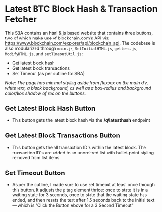 # Latest BTC Block Hash & Transaction Fetcher

This SBA contains an html & js based website that contains three buttons, two of which make use of blockchain.com's API via: https://www.blockchain.com/explorer/api/blockchain_api. The codebase is also modularized through `main.js`, `SetInitialHTML.js`, `getters.js`, `ModifyHTML.js`, and `setTimeoutUtil.js`:
- Get latest block hash
- Get latest block transactions
- Set Timeout (as per outline for SBA)

*Note: The page has minimal styling aside from flexbox on the main div, white text, a black background, as well as a box-radius and background color/box shadow of red on the buttons.*

## Get Latest Block Hash Button
- This button gets the latest block hash via the **/q/latesthash** endpoint

## Get Latest Block Transactions Button
- This button gets the all transaction ID's within the latest block. The transaction ID's are added to an unordered list with bullet-point styling removed from list items

## Set Timeout Button
- As per the outline, I made sure to use set timeout at least once through this button. It adjusts the `p` tag element thrice: once to state it is in a waiting state for 3 seconds, once to state that the waiting state has ended, and then resets the text after 1.5 seconds back to the initial text— which is "Click the Button Above for a 3 Second Timeout"